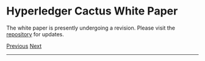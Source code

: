 Hyperledger Cactus White Paper
======================================================================================

The white paper is presently undergoing a revision. Please visit the [repository](https://github.com/hyperledger-cacti/cacti/blob/main/whitepaper/whitepaper.md) for updates.

[Previous](contributing.md "Contributing") [Next](regulatory-and-industry-initiatives-reading-list.md "Regulatory and Industry Initiatives Reading List")

* * *
